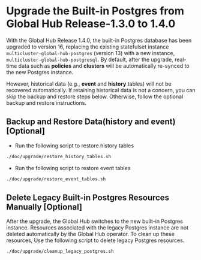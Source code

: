# Upgrade the Built-in Postgres from Global Hub Release-1.3.0 to 1.4.0

With the Global Hub Release 1.4.0, the built-in Postgres database has been upgraded to version 16, replacing the existing statefulset instance `multicluster-global-hub-postgres` (version 13) with a new instance, `multicluster-global-hub-postgresql`. By default, after the upgrade, real-time data such as **policies** and **clusters** will be automatically re-synced to the new Postgres instance.

However, historical data (e.g., **event** and **history** tables) will not be recovered automatically. If retaining historical data is not a concern, you can skip the backup and restore steps below. Otherwise, follow the optional backup and restore instructions.

## Backup and Restore Data(history and event) [Optional]

- Run the following script to restore history tables

```bash
./doc/upgrade/restore_history_tables.sh
```

- Run the following script to restore event tables

```bash
./doc/upgrade/restore_event_tables.sh
```

## Delete Legacy Built-in Postgres Resources Manually [Optional]

After the upgrade, the Global Hub switches to the new built-in Postgres instance. Resources associated with the legacy Postgres instance are not deleted automatically by the Global Hub operator. To clean up these resources, Use the following script to delete legacy Postgres resources.

 ```bash
 ./doc/upgrade/cleanup_legacy_postgres.sh
 ```